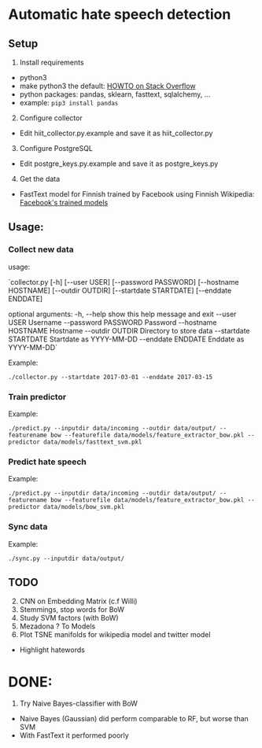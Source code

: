 #  Automatic hate speech detection

## Setup
1. Install requirements
  - python3
  - make python3 the default: [HOWTO on Stack Overflow](https://stackoverflow.com/questions/18425379/how-to-set-pythons-default-version-to-3-3-on-os-x)
  - python packages: pandas, sklearn, fasttext, sqlalchemy, ...
  - example:
  `pip3 install pandas`
2. Configure collector
  - Edit hiit_collector.py.example and save it as hiit_collector.py
3. Configure PostgreSQL
  - Edit postgre_keys.py.example and save it as postgre_keys.py
4. Get the data
  - FastText model for Finnish trained by Facebook using Finnish Wikipedia:
  [Facebook's trained models](https://github.com/facebookresearch/fastText/blob/master/pretrained-vectors.md)

## Usage:
### Collect new data
usage:

`collector.py [-h] [--user USER] [--password PASSWORD]
                    [--hostname HOSTNAME] [--outdir OUTDIR]
                    [--startdate STARTDATE] [--enddate ENDDATE]

optional arguments:
  -h, --help            show this help message and exit
  --user USER           Username
  --password PASSWORD   Password
  --hostname HOSTNAME   Hostname
  --outdir OUTDIR       Directory to store data
  --startdate STARTDATE
                        Startdate as YYYY-MM-DD
  --enddate ENDDATE     Enddate as YYYY-MM-DD`

Example:

`./collector.py --startdate 2017-03-01 --enddate 2017-03-15`

### Train predictor

Example:

`./predict.py --inputdir data/incoming --outdir data/output/ --featurename bow --featurefile data/models/feature_extractor_bow.pkl --predictor data/models/fasttext_svm.pkl`

### Predict hate speech

Example:

`./predict.py --inputdir data/incoming --outdir data/output/ --featurename bow --featurefile data/models/feature_extractor_bow.pkl --predictor data/models/bow_svm.pkl`

### Sync data
Example:

`./sync.py --inputdir data/output/`

## TODO
2. CNN on Embedding Matrix (c.f Willi)
3. Stemmings, stop words for BoW
4. Study SVM factors (with BoW)
5. Mezadona ? To Models
6. Plot TSNE manifolds for wikipedia model and twitter model
  - Highlight hatewords

# DONE:
1. Try Naive Bayes-classifier with BoW
  - Naive Bayes (Gaussian) did perform comparable to RF, but worse than SVM
  - With FastText it performed poorly
